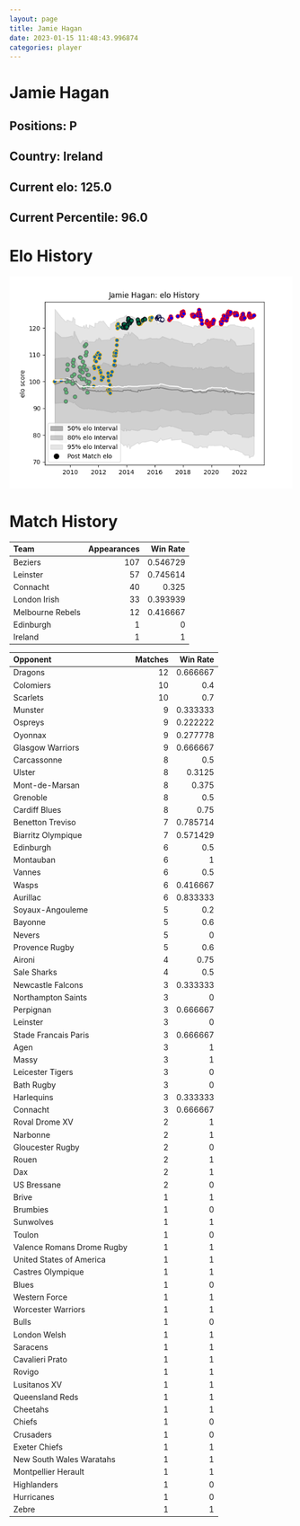 ```yaml
---  
layout: page  
title: Jamie Hagan  
date: 2023-01-15 11:48:43.996874  
categories: player  
---
```

# Jamie Hagan

## Positions: P

## Country: Ireland

## Current elo: 125.0

## Current Percentile: 96.0

# Elo History


![elo history](history_JamieHagan.png)
# Match History


| Team             |   Appearances |   Win Rate |
|:-----------------|--------------:|-----------:|
| Beziers          |           107 |   0.546729 |
| Leinster         |            57 |   0.745614 |
| Connacht         |            40 |   0.325    |
| London Irish     |            33 |   0.393939 |
| Melbourne Rebels |            12 |   0.416667 |
| Edinburgh        |             1 |   0        |
| Ireland          |             1 |   1        |

| Opponent                   |   Matches |   Win Rate |
|:---------------------------|----------:|-----------:|
| Dragons                    |        12 |   0.666667 |
| Colomiers                  |        10 |   0.4      |
| Scarlets                   |        10 |   0.7      |
| Munster                    |         9 |   0.333333 |
| Ospreys                    |         9 |   0.222222 |
| Oyonnax                    |         9 |   0.277778 |
| Glasgow Warriors           |         9 |   0.666667 |
| Carcassonne                |         8 |   0.5      |
| Ulster                     |         8 |   0.3125   |
| Mont-de-Marsan             |         8 |   0.375    |
| Grenoble                   |         8 |   0.5      |
| Cardiff Blues              |         8 |   0.75     |
| Benetton Treviso           |         7 |   0.785714 |
| Biarritz Olympique         |         7 |   0.571429 |
| Edinburgh                  |         6 |   0.5      |
| Montauban                  |         6 |   1        |
| Vannes                     |         6 |   0.5      |
| Wasps                      |         6 |   0.416667 |
| Aurillac                   |         6 |   0.833333 |
| Soyaux-Angouleme           |         5 |   0.2      |
| Bayonne                    |         5 |   0.6      |
| Nevers                     |         5 |   0        |
| Provence Rugby             |         5 |   0.6      |
| Aironi                     |         4 |   0.75     |
| Sale Sharks                |         4 |   0.5      |
| Newcastle Falcons          |         3 |   0.333333 |
| Northampton Saints         |         3 |   0        |
| Perpignan                  |         3 |   0.666667 |
| Leinster                   |         3 |   0        |
| Stade Francais Paris       |         3 |   0.666667 |
| Agen                       |         3 |   1        |
| Massy                      |         3 |   1        |
| Leicester Tigers           |         3 |   0        |
| Bath Rugby                 |         3 |   0        |
| Harlequins                 |         3 |   0.333333 |
| Connacht                   |         3 |   0.666667 |
| Roval Drome XV             |         2 |   1        |
| Narbonne                   |         2 |   1        |
| Gloucester Rugby           |         2 |   0        |
| Rouen                      |         2 |   1        |
| Dax                        |         2 |   1        |
| US Bressane                |         2 |   0        |
| Brive                      |         1 |   1        |
| Brumbies                   |         1 |   0        |
| Sunwolves                  |         1 |   1        |
| Toulon                     |         1 |   0        |
| Valence Romans Drome Rugby |         1 |   1        |
| United States of America   |         1 |   1        |
| Castres Olympique          |         1 |   1        |
| Blues                      |         1 |   0        |
| Western Force              |         1 |   1        |
| Worcester Warriors         |         1 |   1        |
| Bulls                      |         1 |   0        |
| London Welsh               |         1 |   1        |
| Saracens                   |         1 |   1        |
| Cavalieri Prato            |         1 |   1        |
| Rovigo                     |         1 |   1        |
| Lusitanos XV               |         1 |   1        |
| Queensland Reds            |         1 |   1        |
| Cheetahs                   |         1 |   1        |
| Chiefs                     |         1 |   0        |
| Crusaders                  |         1 |   0        |
| Exeter Chiefs              |         1 |   1        |
| New South Wales Waratahs   |         1 |   1        |
| Montpellier Herault        |         1 |   1        |
| Highlanders                |         1 |   0        |
| Hurricanes                 |         1 |   0        |
| Zebre                      |         1 |   1        |